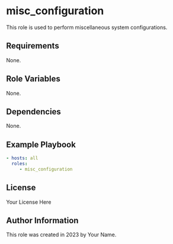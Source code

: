 # misc_configuration
This role is used to perform miscellaneous system configurations.

## Requirements
None.

## Role Variables
None.

## Dependencies
None.

## Example Playbook
```yaml
- hosts: all
  roles:
     - misc_configuration
```

## License
Your License Here

## Author Information
This role was created in 2023 by Your Name.
